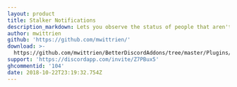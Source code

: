 ```yaml
---
layout: product
title: Stalker Notifications
description_markdown: Lets you observe the status of people that aren't your friends.
author: mwittrien
github: 'https://github.com/mwittrien/'
download: >-
  https://github.com/mwittrien/BetterDiscordAddons/tree/master/Plugins/StalkerNotifications
support: 'https://discordapp.com/invite/Z7PBux5'
ghcommentid: '104'
date: 2018-10-22T23:19:32.754Z
---
```


